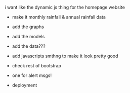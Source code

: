 i want like the dynamic js thing for the homepage website
- make it monthly rainfall & annual rainfall data

- add the graphs
- add the models
- add the data???
- add javascripts smthng to make it look pretty good

- check rest of bootstrap
- one for alert msgs!



- deployment